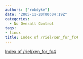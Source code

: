 ```yaml
---
authors: ["robdyke"]
date: "2005-11-20T00:04:19Z"
categories:
  - No Overall Control
tags:
- linux
title: Index of /riel/xen_for_fc4
---
```

[Index of /riel/xen\_for\_fc4](http://people.redhat.com/riel/xen_for_fc4/)
